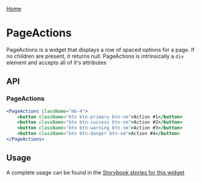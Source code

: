 [Home](../README.md)

# PageActions

PageActions is a widget that displays a row of spaced options for a page. If no children are present, it returns null.
PageActions is intrinsically a `div` element and accepts all of it's attributes

## API

### PageActions

```jsx
<PageActions className="mb-4">
    <button className="btn btn-primary btn-sm">Action #1</button>
    <button className="btn btn-success btn-sm">Action #2</button>
    <button className="btn btn-warning btn-sm">Action #3</button>
    <button className="btn btn-danger btn-sm">Action #4</button>
</PageActions>
```

## Usage

A complete usage can be found in the [Storybook stories for this widget](../src/misc/page-actions/index.stories.tsx)

